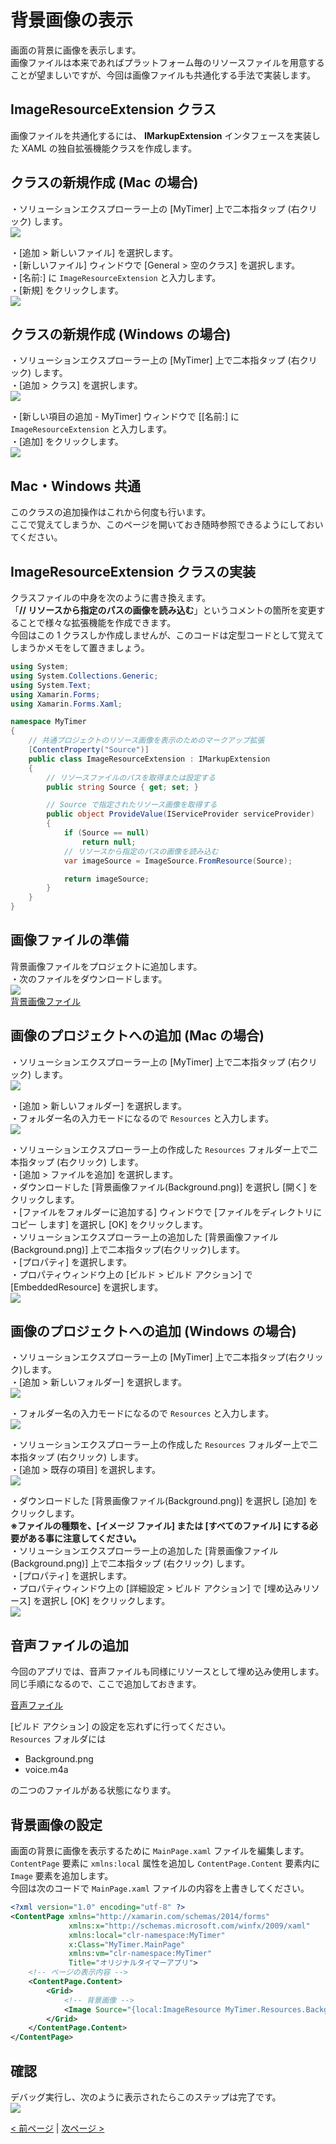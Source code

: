 # 背景画像の表示
画面の背景に画像を表示します。  
画像ファイルは本来であればプラットフォーム毎のリソースファイルを用意することが望ましいですが、今回は画像ファイルも共通化する手法で実装します。  
  
## ImageResourceExtension クラス
画像ファイルを共通化するには、 **IMarkupExtension** インタフェースを実装した XAML の独自拡張機能クラスを作成します。

## クラスの新規作成 (Mac の場合)
・ソリューションエクスプローラー上の [MyTimer] 上で二本指タップ (右クリック) します。  
![](./images/Mac0301.jpg)

・[追加 > 新しいファイル] を選択します。  
・[新しいファイル] ウィンドウで [General > 空のクラス] を選択します。  
・[名前:] に ```ImageResourceExtension``` と入力します。  
・[新規] をクリックします。  
![](./images/Mac0302.jpg)

## クラスの新規作成 (Windows の場合)
・ソリューションエクスプローラー上の [MyTimer] 上で二本指タップ (右クリック) します。  
・[追加 > クラス] を選択します。  
![](./images/Win0301.jpg)

・[新しい項目の追加 - MyTimer] ウィンドウで [[名前:] に ```ImageResourceExtension``` と入力します。  
・[追加] をクリックします。  
![](./images/Win0302.jpg)

## Mac・Windows 共通
このクラスの追加操作はこれから何度も行います。  
ここで覚えてしまうか、このページを開いておき随時参照できるようにしておいてください。

## ImageResourceExtension クラスの実装
クラスファイルの中身を次のように書き換えます。  
「**// リソースから指定のパスの画像を読み込む**」というコメントの箇所を変更することで様々な拡張機能を作成できます。  
今回はこの 1 クラスしか作成しませんが、このコードは定型コードとして覚えてしまうかメモをして置きましょう。
```cs
using System;
using System.Collections.Generic;
using System.Text;
using Xamarin.Forms;
using Xamarin.Forms.Xaml;

namespace MyTimer
{
    // 共通プロジェクトのリソース画像を表示のためのマークアップ拡張
    [ContentProperty("Source")]
    public class ImageResourceExtension : IMarkupExtension
    {
        // リソースファイルのパスを取得または設定する
        public string Source { get; set; }

        // Source で指定されたリソース画像を取得する
        public object ProvideValue(IServiceProvider serviceProvider)
        {
            if (Source == null)
                return null;
            // リソースから指定のパスの画像を読み込む
            var imageSource = ImageSource.FromResource(Source);

            return imageSource;
        }
    }
}
```

## 画像ファイルの準備
背景画像ファイルをプロジェクトに追加します。  
・次のファイルをダウンロードします。  
![](./resources/Background.png)  
[背景画像ファイル](./resources/Background.png)  

## 画像のプロジェクトへの追加 (Mac の場合)
・ソリューションエクスプローラー上の [MyTimer] 上で二本指タップ (右クリック) します。  
![](./images/Mac0301.jpg)

・[追加 > 新しいフォルダー] を選択します。  
・フォルダー名の入力モードになるので ```Resources``` と入力します。  
![](./images/Mac0303.jpg)

・ソリューションエクスプローラー上の作成した ```Resources``` フォルダー上で二本指タップ (右クリック) します。  
・[追加 > ファイルを追加] を選択します。  
・ダウンロードした [背景画像ファイル(Background.png)] を選択し [開く] をクリックします。  
・[ファイルをフォルダーに追加する] ウィンドウで [ファイルをディレクトリにコピー します] を選択し [OK] をクリックします。  
・ソリューションエクスプローラー上の追加した [背景画像ファイル(Background.png)] 上で二本指タップ(右クリック)します。  
・[プロパティ] を選択します。  
・プロパティウィンドウ上の [ビルド > ビルド アクション] で [EmbeddedResource] を選択します。  
![](./images/Mac0304.jpg)

## 画像のプロジェクトへの追加 (Windows の場合)
・ソリューションエクスプローラー上の [MyTimer] 上で二本指タップ(右クリック)します。  
・[追加 > 新しいフォルダー] を選択します。  
![](./images/Win0303.jpg)

・フォルダー名の入力モードになるので ```Resources``` と入力します。  
![](./images/Win0304.jpg)

・ソリューションエクスプローラー上の作成した ```Resources``` フォルダー上で二本指タップ (右クリック) します。  
・[追加 > 既存の項目] を選択します。  
![](./images/Win0305.jpg)

・ダウンロードした [背景画像ファイル(Background.png)] を選択し [追加] をクリックします。  
**※ファイルの種類を、[イメージ ファイル] または [すべてのファイル] にする必要がある事に注意してください。**  
・ソリューションエクスプローラー上の追加した [背景画像ファイル(Background.png)] 上で二本指タップ (右クリック) します。  
・[プロパティ] を選択します。  
・プロパティウィンドウ上の [詳細設定 > ビルド アクション] で [埋め込みリソース] を選択し [OK] をクリックします。  
![](./images/Win0306.jpg)

## 音声ファイルの追加
今回のアプリでは、音声ファイルも同様にリソースとして埋め込み使用します。  
同じ手順になるので、ここで追加しておきます。  

[音声ファイル](./resources/voice.m4a)  

[ビルド アクション] の設定を忘れずに行ってください。  
```Resources``` フォルダには
- Background.png
- voice.m4a  

の二つのファイルがある状態になります。

## 背景画像の設定
画面の背景に画像を表示するために ```MainPage.xaml``` ファイルを編集します。  
```ContentPage``` 要素に ```xmlns:local``` 属性を追加し ```ContentPage.Content``` 要素内に ```Image``` 要素を追加します。  
今回は次のコードで ```MainPage.xaml``` ファイルの内容を上書きしてください。  
```xml
<?xml version="1.0" encoding="utf-8" ?>
<ContentPage xmlns="http://xamarin.com/schemas/2014/forms"
             xmlns:x="http://schemas.microsoft.com/winfx/2009/xaml"
             xmlns:local="clr-namespace:MyTimer"
             x:Class="MyTimer.MainPage"
             xmlns:vm="clr-namespace:MyTimer"
             Title="オリジナルタイマーアプリ">
    <!-- ページの表示内容 -->
    <ContentPage.Content>
        <Grid>
            <!-- 背景画像 -->
            <Image Source="{local:ImageResource MyTimer.Resources.Background.png}" Aspect="AspectFit" />
        </Grid>
    </ContentPage.Content>
</ContentPage>
```

## 確認
デバッグ実行し、次のように表示されたらこのステップは完了です。  
![](./images/Debug0301.jpg)
  
[< 前ページ](./textbook02.md) | [次ページ >](./textbook04.md)  